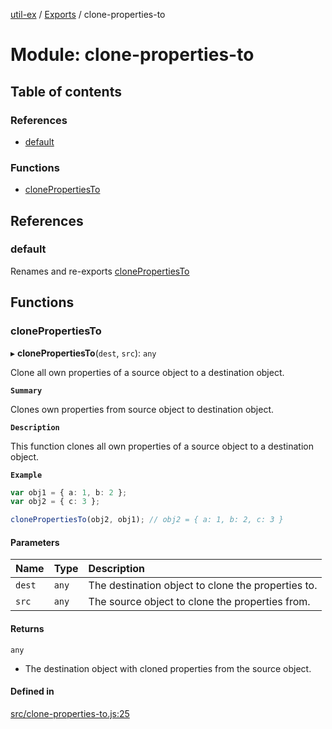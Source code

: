 [util-ex](../README.md) / [Exports](../modules.md) / clone-properties-to

# Module: clone-properties-to

## Table of contents

### References

- [default](clone_properties_to.md#default)

### Functions

- [clonePropertiesTo](clone_properties_to.md#clonepropertiesto)

## References

### default

Renames and re-exports [clonePropertiesTo](clone_properties_to.md#clonepropertiesto)

## Functions

### clonePropertiesTo

▸ **clonePropertiesTo**(`dest`, `src`): `any`

Clone all own properties of a source object to a destination object.

**`Summary`**

Clones own properties from source object to destination object.

**`Description`**

This function clones all own properties of a source object to a destination object.

**`Example`**

```ts
var obj1 = { a: 1, b: 2 };
var obj2 = { c: 3 };

clonePropertiesTo(obj2, obj1); // obj2 = { a: 1, b: 2, c: 3 }
```

#### Parameters

| Name | Type | Description |
| :------ | :------ | :------ |
| `dest` | `any` | The destination object to clone the properties to. |
| `src` | `any` | The source object to clone the properties from. |

#### Returns

`any`

- The destination object with cloned properties from the source object.

#### Defined in

[src/clone-properties-to.js:25](https://github.com/snowyu/util-ex.js/blob/61a93bc/src/clone-properties-to.js#L25)
